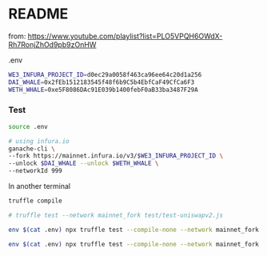 # README

from: https://www.youtube.com/playlist?list=PLO5VPQH6OWdX-Rh7RonjZhOd9pb9zOnHW

.env

```sh
WE3_INFURA_PROJECT_ID=d0ec29a0058f463ca96ee64c20d1a256
DAI_WHALE=0x2fEb1512183545f48f6b9C5b4EbfCaF49CfCa6F3
WETH_WHALE=0xe5F8086DAc91E039b1400febF0aB33ba3487F29A
```

### Test

```bash
source .env

# using infura.io
ganache-cli \
--fork https://mainnet.infura.io/v3/$WE3_INFURA_PROJECT_ID \
--unlock $DAI_WHALE --unlock $WETH_WHALE \
--networkId 999
```

In another terminal

```bash
truffle compile

# truffle test --network mainnet_fork test/test-uniswapv2.js

env $(cat .env) npx truffle test --compile-none --network mainnet_fork test/test-uniswapv2-liquidity.js

env $(cat .env) npx truffle test --compile-none --network mainnet_fork test/test-uniswapv2-optimal.js
```
